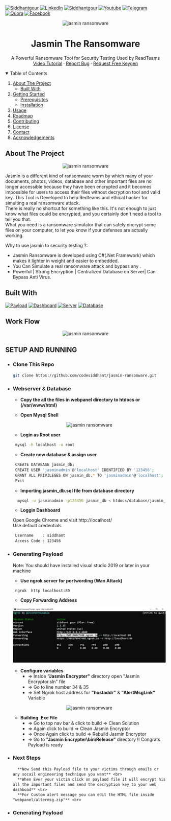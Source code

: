 [![Siddhantgour][Instagram-shield]][Instagram-url]  [![LinkedIn][linkedin-shield]][linkedin-url] 
[![Siddhantgour][Twitter-shield]][Twitter-url] [![Youtube][Youtube-shield]][Youtube-url] [![Telegram][Telegram-shield]][Telegram-url] [![Quora][Quora-shield]][Quora-url]  [![Facebook][Facebook-shield]][Facebook-url] 
<p align="center">
  <img alt="jasmin ransomware" src="https://github.com/codesiddhant/jasmin-ransomware/blob/master/Images/logo.jpg" width="150"/>
</p>
<h1 align="center">Jasmin The Ransomware</h1>

  <p align="center">
    A Powerful Ransomware Tool for Security Testing Used by ReadTeams
    <br />
    <a href="https://github.com/othneildrew/Best-README-Template">Video Tutorial</a>
    ·
    <a href="https://github.com/codesiddhant/jasmin-ransomware/issues">Report Bug</a>
    ·
    <a href="https://instagram.com/siddhantgour">Request Free Keygen</a>
  </p>
</p>

<details open="open">
  <summary>Table of Contents</summary>
  <ol>
    <li>
      <a href="#about-the-project">About The Project</a>
      <ul>
        <li><a href="#built-with">Built With</a></li>
      </ul>
    </li>
    <li>
      <a href="#getting-started">Getting Started</a>
      <ul>
        <li><a href="#prerequisites">Prerequisites</a></li>
        <li><a href="#installation">Installation</a></li>
      </ul>
    </li>
    <li><a href="#usage">Usage</a></li>
    <li><a href="#roadmap">Roadmap</a></li>
    <li><a href="#contributing">Contributing</a></li>
    <li><a href="#license">License</a></li>
    <li><a href="#contact">Contact</a></li>
    <li><a href="#acknowledgements">Acknowledgements</a></li>
  </ol>
</details>

<!-- ABOUT THE PROJECT -->
## About The Project
<p align="center">
  <img alt="jasmin ransomware" src="https://github.com/codesiddhant/jasmin-ransomware/blob/master/Images/jasmin-banner.gif" width="850"/>
</p>

Jasmin is a different kind of ransomware worm by which many of your documents, photos, videos, database and other important files are no longer accessible because they have been encrypted and it becomes impossible for users to access their files without decryption tool and valid key.
This Tool is Developed to help Redteams and ethical hacker for simulting a real ransomware attack. <br>
There is really no shortcut for something like this. It's not enough to just know what files could be encrypted, and you certainly don't need a tool to tell you that. <br>
What you need is a ransomware simulator that can safely encrypt some files on your computer, to let you know if your defenses are actually working.


 Why to use jasmin to security testing ?:
* Jasmin Ransomware is developed using C#(.Net Framework) which makes it lighter in weight and easier to embedded.
* You Can Simulate a real ransomware attack and bypass any .
* Powerful | Strong Encryption | Centralized Database on Server| Can Bypass Anti Virus.

## Built With
	
[![Payload][c#-shield]][c#-url]  [![Dashboard][bootstrap-shield]][bootstrap-url] 
[![Server][php-shield]][php-url] [![Database][mysql-shield]][mysql-url] 

## Work Flow
<p align="center">
  <img alt="jasmin ransomware" src="https://github.com/codesiddhant/jasmin-ransomware/blob/master/Images/workflow.png" />
</p>

## SETUP AND RUNNING

* ### Clone This Repo
   ```sh
   git clone https://github.com/codesiddhant/jasmin-ransomware.git
   ```
* ### Webserver & Database
   
    * **Copy the all the files in webpanel directory to htdocs or (/var/www/html)**  
	
	* **Open Mysql Shell** 
	
	 <p align="center">
    <img alt="jasmin ransomware" src="https://github.com/codesiddhant/jasmin-ransomware/blob/master/Images/xampp.jpg" />
    </p>
	
	* **Login as Root user** 
	```sh
     mysql -h localhost -u root
   ```
    * **Create new database & assign user**
	
	```sh
     CREATE DATABASE jasmin_db;
	 CREATE USER 'jasminadmin'@'localhost' IDENTIFIED BY '123456';
	 GRANT ALL PRIVILEGES ON jasmin_db.* TO 'jasminadmin'@'localhost';
	 Exit
   ```
	
	* **Importing jasmin_db.sql file from database directory** 
	
	```sh
      mysql -u jasminadmin -p123456 jasmin_db < htdocs/database/jasmin_db.sql
    ```
	* **Loggin Dashboard**
     
	 Open Google Chrome and visit http://localhost/ <br>
	 Use default credentials
	```sh
     Username    : siddhant
	 Access Code : 123456
    ```
	
* ### Generating Payload 
         
    Note: You should have installed visual studio 2019 or later in your machine		 
	
	* **Use ngrok server for portwording (Wan Attack)**
	 
	```sh
     ngrok  http localhost:80
    ```
	
	* **Copy Forwarding Address** 
	
	<p align="center">
    <img alt="siddhantgour" src="./Images/ngrok.PNG">
    </p>
	
	* **Configure variables** <br>
         * =>   Inside **"Jasmin Encrypter"** directory open "Jasmin Encryptor.sln" file <br>
         * =>   Go to line number 34 & 35 <br>
	     * =>   Set Ngrok host address for **"hostaddr"** & **"AlertMsgLink"** Variable <br>
	
    <p align="center">
    <img alt="jasmin ransomware" src="./Images/variable.gif">
    </p>
	
	* **Building .Exe File** <br>
	     * =>   Go to top nav bar & click to build => Clean Solution  <br>
         * =>   Again click to build => Clean Jasmin Encryptor <br>
	     * =>   Once Again click to build => Rebuild Jasmin Encryptor <br>
		 * =>   Go to **"Jasmin Encrypter\bin\Release"** directory !! Congrats Payload is ready <br>
		 
* ### Next Steps
        **Now Send this Payload file to your victims through emails or any socail engineering technique you want** <br>
		**When Ever your victim click on paylaod file it will encrypt his all the important files and send the decryption key to your web dashboad** <br>
	    **For Custom alert message you can edit the HTML file inside "webpanel/altermsg.zip"** <br>
* ### Generating Payload 		
     	

  
<!-- https://github.com/Ileriayo/markdown-badges-->
<!-- https://www.markdownguide.org/basic-syntax/#reference-style-links -->
[linkedin-shield]: https://img.shields.io/badge/-LinkedIn-black.svg?style=for-the-badge&logo=linkedin&colorB=555
[linkedin-url]: https://linkedin.com/in/siddhantgour

[Instagram-shield]: https://img.shields.io/badge/siddhantgour%20-%23E4405F.svg?&style=for-the-badge&logo=Instagram&logoColor=white
[Instagram-url]: https://instagram.com/siddhantgour
[Twitter-shield]: https://img.shields.io/badge/Twitter%20-%231DA1F2.svg?&style=for-the-badge&logo=Twitter&logoColor=white
[Twitter-url]: https://twitter.com/siddhantgour
[Youtube-shield]: https://img.shields.io/badge/Youtube%20-%23FF0000.svg?&style=for-the-badge&logo=Youtube&logoColor=white
[Youtube-url]: https://youtube.com/cyberstair
[Telegram-shield]: https://img.shields.io/badge/Telegram-2CA5E0?style=for-the-badge&logo=telegram&logoColor=white
[Telegram-url]: https://t.me/siddhantgour
[Facebook-shield]: https://img.shields.io/badge/Facebook%20-%231877F2.svg?&style=for-the-badge&logo=Facebook&logoColor=white
[Facebook-url]: https://facebook.com/siddhantgour01
[Stackoverflow-shield]: https://img.shields.io/badge/-Stackoverflow-FE7A16?style=for-the-badge&logo=stack-overflow&logoColor=white
[Stackoverflow-url]: https://stackoverflow.com/users/story/12037921
[Quora-shield]: https://img.shields.io/badge/Quora%20-%23B92B27.svg?&style=for-the-badge&logo=Quora&logoColor=white
[Quora-url]: https://www.quora.com/profile/Siddhant-Gour-1


[c#-shield]: https://img.shields.io/badge/Payload%20-%23239120.svg?&style=for-the-badge&logo=c-sharp&logoColor=white
[c#-url]: https://dotnet.microsoft.com/
[bootstrap-shield]: https://img.shields.io/badge/Dashboard%20-%23563D7C.svg?&style=for-the-badge&logo=bootstrap&logoColor=white
[bootstrap-url]: https://getbootstrap.com/
[php-shield]: https://img.shields.io/badge/Server-%23777BB4.svg?&style=for-the-badge&logo=php&logoColor=white
[php-url]: https://www.php.net/
[mysql-shield]: https://img.shields.io/badge/Database-%2300f.svg?&style=for-the-badge&logo=mysql&logoColor=white
[mysql-url]: https://www.mysql.com/

